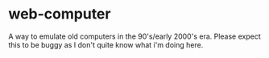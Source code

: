 # web-computer
A way to emulate old computers in the 90's/early 2000's era. Please expect this to be buggy as I don't quite know what i'm doing here.
